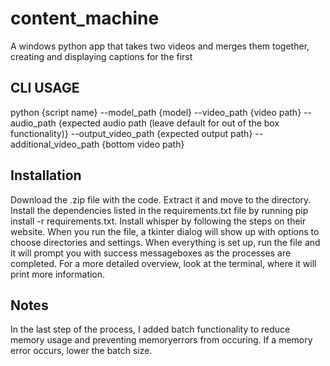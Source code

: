 # content_machine
A windows python app that takes two videos and merges them together, creating and displaying captions for the first

## CLI USAGE
python {script name} --model_path {model} --video_path {video path} --audio_path {expected audio path (leave default for out of the box functionality)} --output_video_path {expected output path} --additional_video_path {bottom video path}

## Installation
Download the .zip file with the code. Extract it and move to the directory. Install the dependencies listed in the requirements.txt file by running pip install -r requirements.txt. Install whisper by following the steps on their website. When you run the file, a tkinter dialog will show up with options to choose directories and settings. When everything is set up, run the file and it will prompt you with success messageboxes as the processes are completed. For a more detailed overview, look at the terminal, where it will print more information. 

## Notes
In the last step of the process, I added batch functionality to reduce memory usage and preventing memoryerrors from occuring. If a memory error occurs, lower the batch size.
